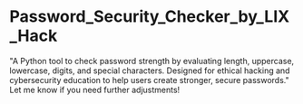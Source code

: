 # Password_Security_Checker_by_LIX_Hack
 "A Python tool to check password strength by evaluating length, uppercase, lowercase, digits, and special characters. Designed for ethical hacking and cybersecurity education to help users create stronger, secure passwords."  Let me know if you need further adjustments!
